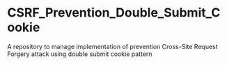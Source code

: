 # CSRF_Prevention_Double_Submit_Cookie
A repository to manage implementation of prevention Cross-Site Request Forgery attack using double submit cookie pattern
